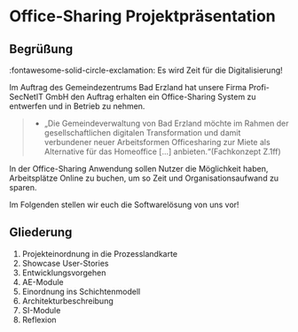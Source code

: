 # Office-Sharing Projektpräsentation
## Begrüßung

:fontawesome-solid-circle-exclamation: Es wird Zeit für die Digitalisierung!

Im Auftrag des Gemeindezentrums Bad Erzland hat unsere Firma Profi-SecNetIT GmbH den Auftrag erhalten ein Office-Sharing System zu entwerfen und in Betrieb zu nehmen.

> * „Die Gemeindeverwaltung von Bad Erzland möchte im Rahmen der gesellschaftlichen digitalen Transformation und damit verbundener neuer Arbeitsformen Officesharing zur Miete als Alternative für das Homeoffice [...] anbieten.“(Fachkonzept Z.1ff)

In der Office-Sharing Anwendung sollen Nutzer die Möglichkeit haben, Arbeitsplätze Online zu buchen, um so Zeit und Organisationsaufwand zu sparen.

Im Folgenden stellen wir euch die Softwarelösung von uns vor!

## Gliederung

1. Projekteinordnung in die Prozesslandkarte
2. Showcase User-Stories
3. Entwicklungsvorgehen
4. AE-Module
5. Einordnung ins Schichtenmodell
6. Architekturbeschreibung
7. SI-Module
8. Reflexion


